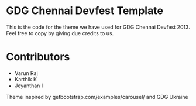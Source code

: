 GDG Chennai Devfest Template
============================

This is the code for the theme we have used for GDG Chennai Devfest 2013. Feel free to copy by giving due credits to us.

Contributors
============

 - Varun Raj
 - Karthik K
 - Jeyanthan I

Theme inspired by getbootstrap.com/examples/carousel/ and GDG Ukraine
